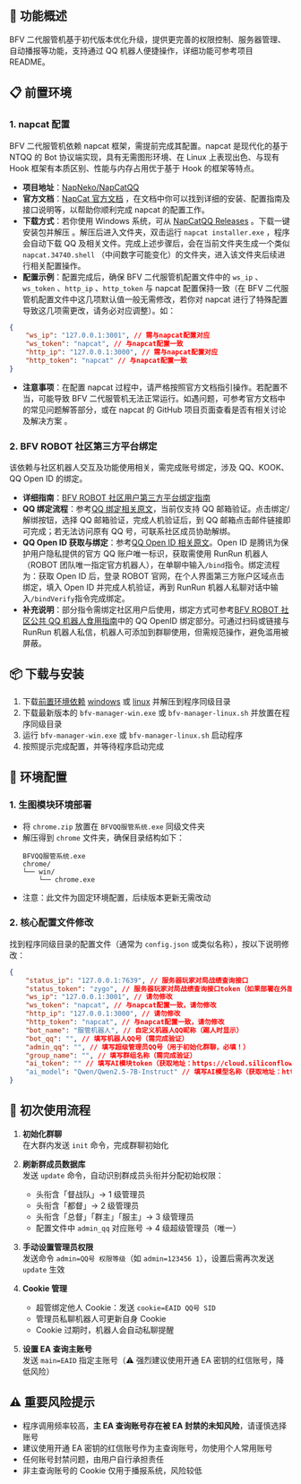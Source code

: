 ## 🌟 功能概述

BFV 二代服管机基于初代版本优化升级，提供更完善的权限控制、服务器管理、自动播报等功能，支持通过 QQ 机器人便捷操作，详细功能可参考项目 README。

## 📋 前置环境

### 1. napcat 配置

BFV 二代服管机依赖 napcat 框架，需提前完成其配置。napcat 是现代化的基于 NTQQ 的 Bot 协议端实现，具有无需图形环境、在 Linux 上表现出色、与现有 Hook 框架有本质区别、性能与内存占用优于基于 Hook 的框架等特点。

-   **项目地址**：[NapNeko/NapCatQQ](https://github.com/NapNeko/NapCatQQ)
-   **官方文档**：[NapCat 官方文档](https://napneko.github.io) ，在文档中你可以找到详细的安装、配置指南及接口说明等，以帮助你顺利完成 napcat 的配置工作。
-   **下载方式**：若你使用 Windows 系统，可从 [NapCatQQ Releases](https://github.com/NapNeko/NapCatQQ/releases/latest/download/napcat.shell.windows.onekey.zip) 。下载一键安装包并解压 。解压后进入文件夹，双击运行 `napcat installer.exe` ，程序会自动下载 QQ 及相关文件。完成上述步骤后，会在当前文件夹生成一个类似 `napcat.34740.shell` （中间数字可能变化）的文件夹，进入该文件夹后续进行相关配置操作。
-   **配置示例**：配置完成后，确保 BFV 二代服管机配置文件中的 `ws_ip` 、`ws_token` 、`http_ip` 、`http_token` 与 napcat 配置保持一致（在 BFV 二代服管机配置文件中这几项默认值一般无需修改，若你对 napcat 进行了特殊配置导致这几项需更改，请务必对应调整）。如：

```json
{
	"ws_ip": "127.0.0.1:3001", // 需与napcat配置对应
	"ws_token": "napcat", // 与napcat配置一致
	"http_ip": "127.0.0.1:3000", // 需与napcat配置对应
	"http_token": "napcat" // 与napcat配置一致
}
```

-   **注意事项**：在配置 napcat 过程中，请严格按照官方文档指引操作。若配置不当，可能导致 BFV 二代服管机无法正常运行。如遇问题，可参考官方文档中的常见问题解答部分，或在 napcat 的 GitHub 项目页面查看是否有相关讨论及解决方案 。

### 2. BFV ROBOT 社区第三方平台绑定

该依赖与社区机器人交互及功能使用相关，需完成账号绑定，涉及 QQ、KOOK、QQ Open ID 的绑定。

-   **详细指南**：[BFV ROBOT 社区用户第三方平台绑定指南](https://zth.ink/?p=558)
-   **QQ 绑定流程**：参考[QQ 绑定相关原文](https://forum.bfvrobot.net/t/topic/625)，当前仅支持 QQ 邮箱验证。点击绑定/解绑按钮，选择 QQ 邮箱验证，完成人机验证后，到 QQ 邮箱点击邮件链接即可完成；若无法访问原有 QQ 号，可联系社区成员协助解绑。
-   **QQ Open ID 获取与绑定**：参考[QQ Open ID 相关原文](https://forum.bfvrobot.net/t/topic/681)。Open ID 是腾讯为保护用户隐私提供的官方 QQ 账户唯一标识，获取需使用 RunRun 机器人（ROBOT 团队唯一指定官方机器人），在单聊中输入`/bind`指令。绑定流程为：获取 Open ID 后，登录 ROBOT 官网，在个人界面第三方账户区域点击绑定，填入 Open ID 并完成人机验证，再到 RunRun 机器人私聊对话中输入`/bindVerify`指令完成绑定。
-   **补充说明**：部分指令需绑定社区用户后使用，绑定方式可参考[BFV ROBOT 社区公共 QQ 机器人食用指南](https://zth.ink/?p=572)中的 QQ OpenID 绑定部分。可通过扫码或链接与 RunRun 机器人私信，机器人可添加到群聊使用，但需规范操作，避免滥用被屏蔽。

## 📦 下载与安装

1. 下载[前置环境依赖](https://github.com/newstarbar/bfv-qq-manager/releases/download/v1/Win-Configure) [windows](https://github.com/newstarbar/bfv-qq-manager/releases/download/v1/Win-Configure.zip) 或 [linux](https://github.com/newstarbar/bfv-qq-manager/releases/download/v1/Linux-Configure.tar) 并解压到程序同级目录
2. 下载最新版本的 `bfv-manager-win.exe` 或 `bfv-manager-linux.sh` 并放置在程序同级目录
3. 运行 `bfv-manager-win.exe` 或 `bfv-manager-linux.sh` 启动程序
4. 按照提示完成配置，并等待程序启动完成

## 🔧 环境配置

### 1. 生图模块环境部署

-   将 `chrome.zip` 放置在 `BFVQQ服管系统.exe` 同级文件夹
-   解压得到 `chrome` 文件夹，确保目录结构如下：
    ```
    BFVQQ服管系统.exe
    chrome/
    └── win/
        └── chrome.exe
    ```
-   注意：此文件为固定环境配置，后续版本更新无需改动

### 2. 核心配置文件修改

找到程序同级目录的配置文件（通常为 `config.json` 或类似名称），按以下说明修改：

```json
{
	"status_ip": "127.0.0.1:7639", // 服务器玩家对局战绩查询接口
	"status_token": "zygo", // 服务器玩家对局战绩查询接口token（如果部署在外部服务器，请修改，勿泄露）
	"ws_ip": "127.0.0.1:3001", // 请勿修改
	"ws_token": "napcat", // 与napcat配置一致，请勿修改
	"http_ip": "127.0.0.1:3000", // 请勿修改
	"http_token": "napcat", // 与napcat配置一致，请勿修改
	"bot_name": "服管机器人", // 自定义机器人QQ昵称（踢人时显示）
	"bot_qq": "", // 填写机器人QQ号（需完成验证）
	"admin_qq": "", // 填写超级管理员QQ号（用于初始化群聊，必填！）
	"group_name": "", // 填写群组名称（需完成验证）
	"ai_token": "" // 填写AI模块token（获取地址：https://cloud.siliconflow.cn/i/wIXurGHa）
    "ai_model": "Qwen/Qwen2.5-7B-Instruct" // 填写AI模型名称（获取地址：https://cloud.siliconflow.cn/me/models）
}
```

## 🚀 初次使用流程

1. **初始化群聊**  
   在大群内发送 `init` 命令，完成群聊初始化

2. **刷新群成员数据库**  
   发送 `update` 命令，自动识别群成员头衔并分配初始权限：

    - 头衔含「督战队」→ 1 级管理员
    - 头衔含「都督」→ 2 级管理员
    - 头衔含「总督」「群主」「服主」→ 3 级管理员
    - 配置文件中 `admin_qq` 对应账号 → 4 级超级管理员（唯一）

3. **手动设置管理员权限**  
   发送命令 `admin=QQ号 权限等级`（如 `admin=123456 1`），设置后需再次发送 `update` 生效

4. **Cookie 管理**

    - 超管绑定他人 Cookie：发送 `cookie=EAID QQ号 SID`
    - 管理员私聊机器人可更新自身 Cookie
    - Cookie 过期时，机器人会自动私聊提醒

5. **设置 EA 查询主账号**  
   发送 `main=EAID` 指定主账号（⚠️ 强烈建议使用开通 EA 密钥的红信账号，降低风险）

## ⚠️ 重要风险提示

-   程序调用频率较高，**主 EA 查询账号存在被 EA 封禁的未知风险**，请谨慎选择账号
-   建议使用开通 EA 密钥的红信账号作为主查询账号，勿使用个人常用账号
-   任何账号封禁问题，由用户自行承担责任
-   非主查询账号的 Cookie 仅用于播报系统，风险较低
